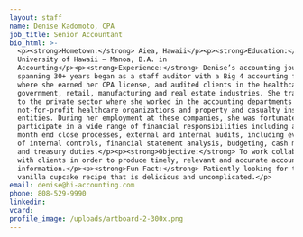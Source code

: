 ```yaml
---
layout: staff
name: Denise Kadomoto, CPA
job_title: Senior Accountant
bio_html: >-
  <p><strong>Hometown:</strong> Aiea, Hawaii</p><p><strong>Education:</strong>
  University of Hawaii – Manoa, B.A. in
  Accounting</p><p><strong>Experience:</strong> Denise’s accounting journey
  spanning 30+ years began as a staff auditor with a Big 4 accounting firm,
  where she earned her CPA license, and audited clients in the healthcare,
  government, retail, manufacturing and real estate industries. She transitioned
  to the private sector where she worked in the accounting departments at
  not-for-profit healthcare organizations and property and casualty insurance
  entities. During her employment at these companies, she was fortunate to
  participate in a wide range of financial responsibilities including accounting
  month end close processes, external and internal audits, including evaluation
  of internal controls, financial statement analysis, budgeting, cash management
  and treasury duties.</p><p><strong>Objective:</strong> To work collaboratively
  with clients in order to produce timely, relevant and accurate accounting
  information.</p><p><strong>Fun Fact:</strong> Patiently looking for that
  vanilla cupcake recipe that is delicious and uncomplicated.</p>
email: denise@hi-accounting.com
phone: 808-529-9990
linkedin:
vcard:
profile_image: /uploads/artboard-2-300x.png
---
```

